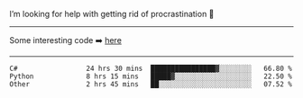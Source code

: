 I’m looking for help with getting rid of procrastination 🤔

-----

Some interesting code :arrow_right: [here](https://github.com/zhen8838/playground)

-----

<!--START_SECTION:waka-->

```text
C#                 24 hrs 30 mins  ████████████████▓░░░░░░░░   66.80 %
Python             8 hrs 15 mins   █████▓░░░░░░░░░░░░░░░░░░░   22.50 %
Other              2 hrs 45 mins   ██░░░░░░░░░░░░░░░░░░░░░░░   07.52 %
```

<!--END_SECTION:waka-->

<!--
**zhen8838/zhen8838** is a ✨ _special_ ✨ repository because its `README.md` (this file) appears on your GitHub profile.

Here are some ideas to get you started:

- 🔭 I’m currently working on ...
- 🌱 I’m currently learning ...
- 👯 I’m looking to collaborate on ...
 ...
- 💬 Ask me about ...
- 📫 How to reach me: ...
- 😄 Pronouns: ...
- ⚡ Fun fact: ...
-->
